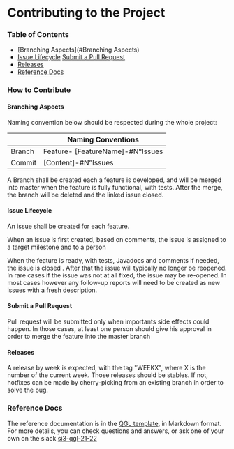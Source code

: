 # Contributing  to the Project

### Table of Contents

* [Branching Aspects](#Branching Aspects)
* [Issue Lifecycle](#issue-lifecycle)
  [Submit a Pull Request](#submit-a-pull-request)
* [Releases](#releases)
* [Reference Docs](#reference-docs)

### How to Contribute

#### Branching Aspects

Naming convention below should be respected during the whole project:

|        | Naming Conventions               |
|--------|----------------------------------|
| Branch | Feature- [FeatureName]-#N°Issues |
| Commit | [Content]-#N°Issues              |

A Branch shall be created each a feature is developed, and will be merged into master when the feature is fully
functional, with tests. After the merge, the branch will be deleted and the linked issue closed.

#### Issue Lifecycle

An issue shall be created for each feature.

When an issue is first created, based on comments, the issue is assigned to a target milestone and to a person

When the feature is ready, with tests, Javadocs and comments if needed, the issue is closed . After that the issue will
typically no longer be reopened. In rare cases if the issue was not at all fixed, the issue may be re-opened. In most
cases however any follow-up reports will need to be created as new issues with a fresh description.

#### Submit a Pull Request

Pull request will be submitted only when importants side effects could happen. In those cases, at least one person
should give his approval in order to merge the feature into the master branch

#### Releases

A release by week is expected, with the tag "WEEKX", where X is the number of the current week. Those releases should be
stables. If not, hotfixes can be made by cherry-picking from an existing branch in order to solve the bug.
### Reference Docs

The reference documentation is in the [QGL template](https://github.com/mathiascouste/qgl-2122/tree/master/project), in
Markdown format. For more details, you can check questions and answers, or ask one of your own on the
slack [si3-qgl-21-22](https://informatiquep-kyw7477.slack.com/archives/C02SM03CCAW)




